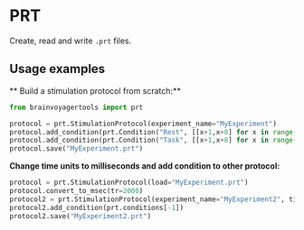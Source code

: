 # PRT

Create, read and write `.prt` files.

## Usage examples

** Build a stimulation protocol from scratch:** 
```python
from brainvoyagertools import prt

protocol = prt.StimulationProtocol(experiment_name="MyExperiment")
protocol.add_condition(prt.Condition("Rest", [[x+1,x+8] for x in range(1,80,16], colour=[255,0,0]))
protocol.add_condition(prt.Condition("Task", [[x+1,x+8] for x in range(8,80,16], colour=[0,255,0]))
protocol.save("MyExperiment.prt")
```

**Change time units to milliseconds and add condition to other protocol:**
```python
protocol = prt.StimulationProtocol(load="MyExperiment.prt")
protocol.convert_to_msec(tr=2000)
protocol2 = prt.StimulationProtocol(experiment_name="MyExperiment2", time_units="msec")
protocol2.add_condition(prt.conditions[-1])
protocol2.save("MyExperiment2.prt")
```
